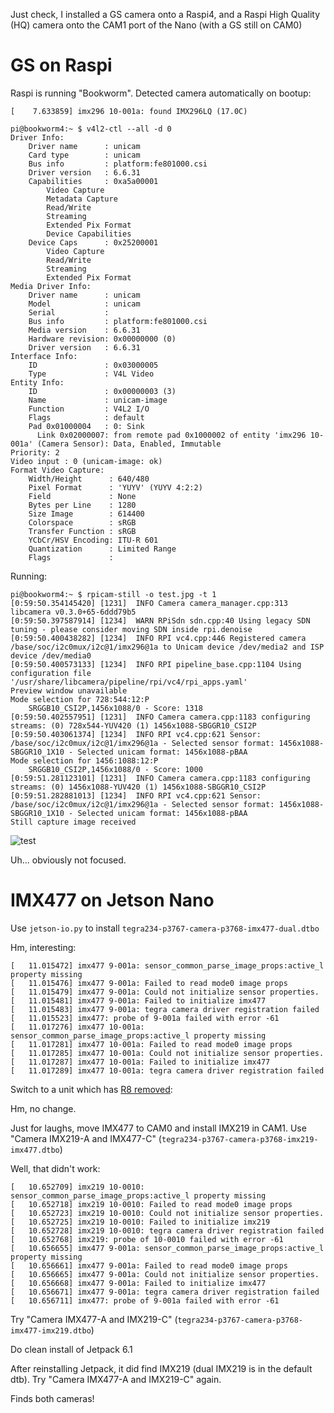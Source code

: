 Just check, I installed a GS camera onto a Raspi4, and a Raspi High Quality (HQ) camera onto the CAM1 port of the Nano (with a GS still on  CAM0)

# GS on Raspi

Raspi is running "Bookworm".  Detected camera automatically on bootup:

```shell
[    7.633859] imx296 10-001a: found IMX296LQ (17.0C)
```

```shell
pi@bookworm4:~ $ v4l2-ctl --all -d 0
Driver Info:
	Driver name      : unicam
	Card type        : unicam
	Bus info         : platform:fe801000.csi
	Driver version   : 6.6.31
	Capabilities     : 0xa5a00001
		Video Capture
		Metadata Capture
		Read/Write
		Streaming
		Extended Pix Format
		Device Capabilities
	Device Caps      : 0x25200001
		Video Capture
		Read/Write
		Streaming
		Extended Pix Format
Media Driver Info:
	Driver name      : unicam
	Model            : unicam
	Serial           :
	Bus info         : platform:fe801000.csi
	Media version    : 6.6.31
	Hardware revision: 0x00000000 (0)
	Driver version   : 6.6.31
Interface Info:
	ID               : 0x03000005
	Type             : V4L Video
Entity Info:
	ID               : 0x00000003 (3)
	Name             : unicam-image
	Function         : V4L2 I/O
	Flags            : default
	Pad 0x01000004   : 0: Sink
	  Link 0x02000007: from remote pad 0x1000002 of entity 'imx296 10-001a' (Camera Sensor): Data, Enabled, Immutable
Priority: 2
Video input : 0 (unicam-image: ok)
Format Video Capture:
	Width/Height      : 640/480
	Pixel Format      : 'YUYV' (YUYV 4:2:2)
	Field             : None
	Bytes per Line    : 1280
	Size Image        : 614400
	Colorspace        : sRGB
	Transfer Function : sRGB
	YCbCr/HSV Encoding: ITU-R 601
	Quantization      : Limited Range
	Flags             :
```

Running:

```
pi@bookworm4:~ $ rpicam-still -o test.jpg -t 1
[0:59:50.354145420] [1231]  INFO Camera camera_manager.cpp:313 libcamera v0.3.0+65-6ddd79b5
[0:59:50.397587914] [1234]  WARN RPiSdn sdn.cpp:40 Using legacy SDN tuning - please consider moving SDN inside rpi.denoise
[0:59:50.400438282] [1234]  INFO RPI vc4.cpp:446 Registered camera /base/soc/i2c0mux/i2c@1/imx296@1a to Unicam device /dev/media2 and ISP device /dev/media0
[0:59:50.400573133] [1234]  INFO RPI pipeline_base.cpp:1104 Using configuration file '/usr/share/libcamera/pipeline/rpi/vc4/rpi_apps.yaml'
Preview window unavailable
Mode selection for 728:544:12:P
    SRGGB10_CSI2P,1456x1088/0 - Score: 1318
[0:59:50.402557951] [1231]  INFO Camera camera.cpp:1183 configuring streams: (0) 728x544-YUV420 (1) 1456x1088-SBGGR10_CSI2P
[0:59:50.403061374] [1234]  INFO RPI vc4.cpp:621 Sensor: /base/soc/i2c0mux/i2c@1/imx296@1a - Selected sensor format: 1456x1088-SBGGR10_1X10 - Selected unicam format: 1456x1088-pBAA
Mode selection for 1456:1088:12:P
    SRGGB10_CSI2P,1456x1088/0 - Score: 1000
[0:59:51.281123101] [1231]  INFO Camera camera.cpp:1183 configuring streams: (0) 1456x1088-YUV420 (1) 1456x1088-SBGGR10_CSI2P
[0:59:51.282881013] [1234]  INFO RPI vc4.cpp:621 Sensor: /base/soc/i2c0mux/i2c@1/imx296@1a - Selected sensor format: 1456x1088-SBGGR10_1X10 - Selected unicam format: 1456x1088-pBAA
Still capture image received
```

![test](https://github.com/user-attachments/assets/4ca47888-6ea4-46e1-9a45-d43b2f230a31)

Uh... obviously not focused.


# IMX477 on Jetson Nano

Use `jetson-io.py` to install `tegra234-p3767-camera-p3768-imx477-dual.dtbo`

Hm, interesting:

```shell
[   11.015472] imx477 9-001a: sensor_common_parse_image_props:active_l property missing
[   11.015476] imx477 9-001a: Failed to read mode0 image props
[   11.015479] imx477 9-001a: Could not initialize sensor properties.
[   11.015481] imx477 9-001a: Failed to initialize imx477
[   11.015483] imx477 9-001a: tegra camera driver registration failed
[   11.015523] imx477: probe of 9-001a failed with error -61
[   11.017276] imx477 10-001a: sensor_common_parse_image_props:active_l property missing
[   11.017281] imx477 10-001a: Failed to read mode0 image props
[   11.017285] imx477 10-001a: Could not initialize sensor properties.
[   11.017287] imx477 10-001a: Failed to initialize imx477
[   11.017289] imx477 10-001a: tegra camera driver registration failed
```

Switch to a unit which has [R8 removed](https://developer.ridgerun.com/wiki/index.php/Raspberry_Pi_HQ_camera_IMX477_Linux_driver_for_Jetson#Compatibility_with_NVIDIA®Jetson™_Platforms):

Hm, no change.

Just for laughs, move IMX477 to CAM0 and install IMX219 in CAM1.  Use "Camera IMX219-A and IMX477-C" (`tegra234-p3767-camera-p3768-imx219-imx477.dtbo`)

Well, that didn't work:

```shell
[   10.652709] imx219 10-0010: sensor_common_parse_image_props:active_l property missing
[   10.652718] imx219 10-0010: Failed to read mode0 image props
[   10.652723] imx219 10-0010: Could not initialize sensor properties.
[   10.652725] imx219 10-0010: Failed to initialize imx219
[   10.652728] imx219 10-0010: tegra camera driver registration failed
[   10.652768] imx219: probe of 10-0010 failed with error -61
[   10.656655] imx477 9-001a: sensor_common_parse_image_props:active_l property missing
[   10.656661] imx477 9-001a: Failed to read mode0 image props
[   10.656665] imx477 9-001a: Could not initialize sensor properties.
[   10.656668] imx477 9-001a: Failed to initialize imx477
[   10.656671] imx477 9-001a: tegra camera driver registration failed
[   10.656711] imx477: probe of 9-001a failed with error -61
```

Try "Camera IMX477-A and IMX219-C" (`tegra234-p3767-camera-p3768-imx477-imx219.dtbo`)

Do clean install of Jetpack 6.1

After reinstalling Jetpack, it did find IMX219 (dual IMX219 is in the default dtb).   Try "Camera IMX477-A and IMX219-C" again.

Finds both cameras!

